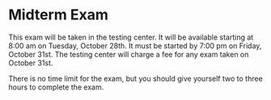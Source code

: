 # Midterm Exam
  
This exam will be taken in the testing center. It will be available starting at 8:00 am on Tuesday, October 28th. It must be started by 7:00 pm on Friday, October 31st. The testing center will charge a fee for any exam taken on October 31st.

There is no time limit for the exam, but you should give yourself two to three hours to complete the exam.
